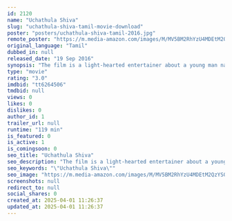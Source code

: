 ```yaml
---
id: 2120
name: "Uchathula Shiva"
slug: "uchathula-shiva-tamil-movie-download"
poster: "posters/uchathula-shiva-tamil-2016.jpg"
remote_poster: "https://m.media-amazon.com/images/M/MV5BM2RhYzU4MDEtM2QzYS00ZGNkLTg1MTQtZjAzZTY0MmZjODMxXkEyXkFqcGdeQXVyMTEzNzg0Mjkx._V1_SX300.jpg"
original_language: "Tamil"
dubbed_in: null
released_date: "19 Sep 2016"
synopsis: "The film is a light-hearted entertainer about a young man named Shiva, who does not take life seriously and jokes in when he gets into tough situations. He gets entangled in a situation, and how he comes out it forms the story"
type: "movie"
rating: "3.0"
imdbid: "tt6264506"
tmdbid: null
views: 0
likes: 0
dislikes: 0
author_id: 1
trailer_url: null
runtime: "119 min"
is_featured: 0
is_active: 1
is_comingsoon: 0
seo_title: "Uchathula Shiva"
seo_description: "The film is a light-hearted entertainer about a young man named Shiva, who does not take life seriously and jokes in when he gets into tough situations. He gets entangled in a situation, and how he comes out it forms the story"
seo_keywords: "\"Uchathula Shiva\""
seo_image: "https://m.media-amazon.com/images/M/MV5BM2RhYzU4MDEtM2QzYS00ZGNkLTg1MTQtZjAzZTY0MmZjODMxXkEyXkFqcGdeQXVyMTEzNzg0Mjkx._V1_SX300.jpg"
screenshots: null
redirect_to: null
social_shares: 0
created_at: 2025-04-01 11:26:37
updated_at: 2025-04-01 11:26:37
---
```



